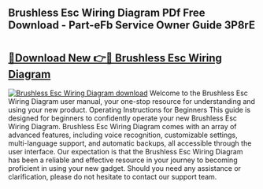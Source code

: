 ## Brushless Esc Wiring Diagram PDf Free Download - Part-eFb Service Owner Guide 3P8rE

# <h2><a href="http://dfhsf2.blite.top/?on=Brushless+Esc+Wiring+Diagram">🔗Download New 👉🔴 Brushless Esc Wiring Diagram</a></h2>

[![Brushless Esc Wiring Diagram download](https://i.imgur.com/lujVjoI.png)](http://dfhsf2.blite.top/?on=Brushless+Esc+Wiring+Diagram)
Welcome to the Brushless Esc Wiring Diagram user manual, your one-stop resource for understanding and using your new product. Operating Instructions for Beginners This guide is designed for beginners to confidently operate your new Brushless Esc Wiring Diagram. Brushless Esc Wiring Diagram comes with an array of advanced features, including voice recognition, customizable settings, multi-language support, and automatic backups, all accessible through the user interface. Our expectation is that the Brushless Esc Wiring Diagram has been a reliable and effective resource in your journey to becoming proficient in using your new gadget. Should you need any assistance or clarification, please do not hesitate to contact our support team.
